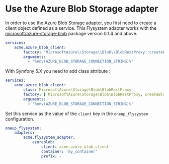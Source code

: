 # Use the Azure Blob Storage adapter

In order to use the Azure Blob Storage adapter, you first need to create
a client object defined as a service. This Flysystem adapter
works with the [microsoft/azure-storage-blob](https://packagist.org/packages/microsoft/azure-storage-blob) package version 0.1.4 and above.

```yml
services:
    acme.azure_blob_client:
        factory: "MicrosoftAzure\\Storage\\Blob\\BlobRestProxy::createBlobService"
        arguments:
          - '%env(AZURE_BLOB_STORAGE_CONNECTION_STRING)%'
```

With Symfony 5.X you need to add class attribute :

```yml
services:
    acme.azure_blob_client:
        class: MicrosoftAzure\Storage\Blob\BlobRestProxy
        factory: [ MicrosoftAzure\Storage\Blob\BlobRestProxy, createBlobService ]
        arguments:
          - '%env(AZURE_BLOB_STORAGE_CONNECTION_STRING)%'
```


Set this service as the value of the `client` key in the `oneup_flysystem` configuration.

```yml
oneup_flysystem:
    adapters:
        acme.flysystem_adapter:
            azureblob:
                client: acme.azure_blob_client
                container: 'my_container'
                prefix: ~
```
